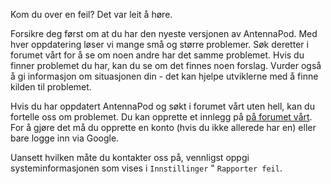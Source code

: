 Kom du over en feil? Det var leit å høre.

Forsikre deg først om at du har den nyeste versjonen av AntennaPod. Med hver oppdatering løser vi mange små og større problemer. Søk deretter i forumet vårt for å se om noen andre har det samme problemet. Hvis du finner problemet du har, kan du se om det finnes noen forslag. Vurder også å gi informasjon om situasjonen din - det kan hjelpe utviklerne med å finne kilden til problemet.

Hvis du har oppdatert AntennaPod og søkt i forumet vårt uten hell, kan du fortelle oss om problemet. Du kan opprette et innlegg på [på forumet vårt](https://forum.antennapod.org/c/bug-report/9). For å gjøre det må du opprette en konto (hvis du ikke allerede har en) eller bare logge inn via Google.

Uansett hvilken måte du kontakter oss på, vennligst oppgi systeminformasjonen som vises i `Innstillinger` " `Rapporter feil`.
